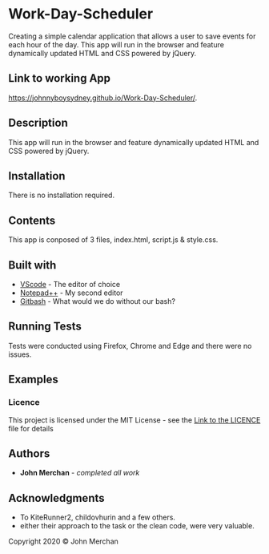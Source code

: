# Work-Day-Scheduler
Creating a simple calendar application that allows a user to save events for each hour of the day. This app will run in the browser and feature dynamically updated HTML and CSS powered by jQuery.

## Link to working App
https://johnnyboysydney.github.io/Work-Day-Scheduler/.


## Description
This app will run in the browser and feature dynamically updated HTML and CSS powered by jQuery.

## Installation
There is no installation required.

## Contents
This app is conposed of 3 files, index.html, script.js & style.css. 

## Built with 

* [VScode](https://code.visualstudio.com/) - The editor of choice
* [Notepad++](https://notepad-plus-plus.org/) - My second editor
* [Gitbash](https://gitforwindows.org/) - What would we do without our bash?

## Running Tests

Tests were conducted using Firefox, Chrome and Edge and there were no issues.

## Examples



### Licence
<p>
This project is licensed under the MIT License - see the <a href="/LICENCE.md">Link to the LICENCE</a> file for details
</p>

## Authors

* **John Merchan** - *completed all work*

## Acknowledgments

* To KiteRunner2, childovhurin and a few others.
* either their approach to the task or the clean code, were very valuable.

Copyright 2020 &copy; John Merchan
